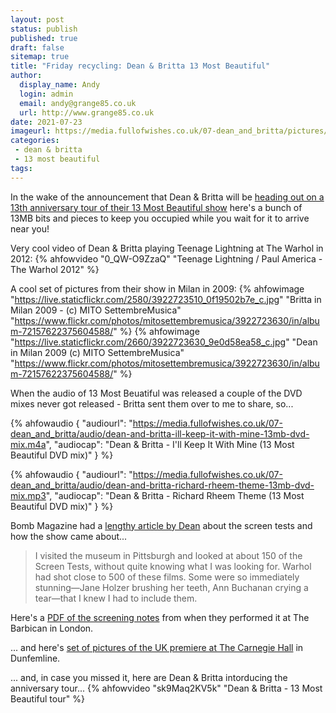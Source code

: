 ```yaml
---
layout: post
status: publish
published: true
draft: false
sitemap: true
title: "Friday recycling: Dean & Britta 13 Most Beautiful"
author:
  display_name: Andy
  login: admin
  email: andy@grange85.co.uk
  url: http://www.grange85.co.uk
date: 2021-07-23
imageurl: https://media.fullofwishes.co.uk/07-dean_and_britta/pictures/13-most-beautiful-13-anniversary-additional-screen-tests-trailer.png
categories:
 - dean & britta
 - 13 most beautiful
tags:
---
```

In the wake of the announcement that Dean & Britta will be [heading out on a 13th anniversary tour of their 13 Most Beautiful show](/2021/07/22/dean-and-britta-13-most-beautful-tour/) here's a bunch of 13MB bits and pieces to keep you occupied while you wait for it to arrive near you!

Very cool video of Dean & Britta playing Teenage Lightning at The Warhol in 2012:
{% ahfowvideo "0_QW-O9ZzaQ" "Teenage Lightning / Paul America - The Warhol 2012" %}

A cool set of pictures from their show in Milan in 2009:
{% ahfowimage "https://live.staticflickr.com/2580/3922723510_0f19502b7e_c.jpg" "Britta in Milan 2009 - (c) MITO SettembreMusica" "https://www.flickr.com/photos/mitosettembremusica/3922723630/in/album-72157622375604588/" %}
{% ahfowimage "https://live.staticflickr.com/2660/3922723630_9e0d58ea58_c.jpg" "Dean in Milan 2009 (c) MITO SettembreMusica" "https://www.flickr.com/photos/mitosettembremusica/3922723630/in/album-72157622375604588/" %}

When the audio of 13 Most Beuatiful was released a couple of the DVD mixes never got released - Britta sent them over to me to share, so...

{% ahfowaudio {
"audiourl": "https://media.fullofwishes.co.uk/07-dean_and_britta/audio/dean-and-britta-ill-keep-it-with-mine-13mb-dvd-mix.m4a",
"audiocap": "Dean & Britta - I'll Keep It With Mine (13 Most Beautiful DVD mix)"
} %}

{% ahfowaudio {
"audiourl": "https://media.fullofwishes.co.uk/07-dean_and_britta/audio/dean-and-britta-richard-rheem-theme-13mb-dvd-mix.mp3",
"audiocap": "Dean & Britta - Richard Rheem Theme (13 Most Beautiful DVD mix)"
} %}

Bomb Magazine had a [lengthy article by Dean](http://web.archive.org/web/20090728003841/http://www.bombsite.com/issues/0/articles/3326) about the screen tests and how the show came about...

> I visited the museum in Pittsburgh and looked at about 150 of the Screen Tests, without quite knowing what I was looking for. Warhol had shot close to 500 of these films. Some were so immediately stunning—Jane Holzer brushing her teeth, Ann Buchanan crying a tear—that I knew I had to include them.

Here's a [PDF of the screening notes](https://media.fullofwishes.co.uk/07-dean_and_britta/pictures/13MB-barbican-prog.pdf) from when they performed it at The Barbican in London.

... and here's [set of pictures of the UK premiere at The Carnegie Hall](https://www.flickr.com/photos/grange85/sets/72157621177391926/) in Dunfemline.

... and, in case you missed it, here are Dean & Britta intorducing the anniversary tour...
{% ahfowvideo "sk9Maq2KV5k" "Dean & Britta - 13 Most Beautiful tour" %}

